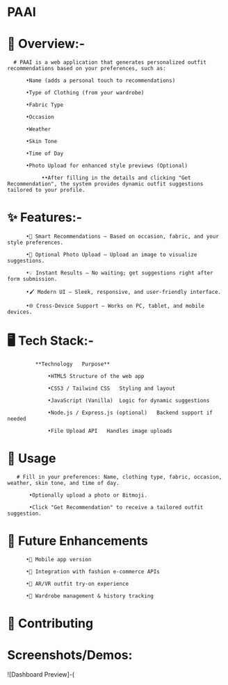 # PAAI
# 📌 Overview:-

      # PAAI is a web application that generates personalized outfit recommendations based on your preferences, such as:

          •Name (adds a personal touch to recommendations)

          •Type of Clothing (from your wardrobe)

          •Fabric Type

          •Occasion

          •Weather

          •Skin Tone

          •Time of Day

          •Photo Upload for enhanced style previews (Optional)

               ••After filling in the details and clicking "Get Recommendation", the system provides dynamic outfit suggestions tailored to your profile.

# ✨ Features:-

          •🎯 Smart Recommendations – Based on occasion, fabric, and your style preferences.

          •📸 Optional Photo Upload – Upload an image to visualize suggestions.

          •💡 Instant Results – No waiting; get suggestions right after form submission.

          •🖌 Modern UI – Sleek, responsive, and user-friendly interface.

          •🌐 Cross-Device Support – Works on PC, tablet, and mobile devices.

# 🖥 Tech Stack:-
             
             **Technology	Purpose**
          
                 •HTML5	Structure of the web app
                 
                 •CSS3 / Tailwind CSS	Styling and layout
                 
                 •JavaScript (Vanilla)	Logic for dynamic suggestions
                 
                 •Node.js / Express.js (optional)	Backend support if needed
                 
                 •File Upload API	Handles image uploads

# 📌 Usage

       # Fill in your preferences: Name, clothing type, fabric, occasion, weather, skin tone, and time of day.

           •Optionally upload a photo or Bitmoji.

           •Click "Get Recommendation" to receive a tailored outfit suggestion.

# 🔮 Future Enhancements

          •📱 Mobile app version

          •🛒 Integration with fashion e-commerce APIs

          •🎨 AR/VR outfit try-on experience
 
          •📂 Wardrobe management & history tracking

# 🤝 Contributing

# Screenshots/Demos:
 ![Dashboard Preview]-(


